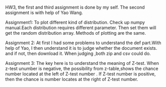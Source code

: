 HW3, the first and third assignment is done by my self. The second assignment is with help of Yao Wang.

Assignment1: To plot different kind of distribution. Check up numpy manual.Each distribution requires different parameter. Then set them will get the random distribution array. Methods of plotting are the same.

Assignment 2: At first I had some problems to understand the def part.With help of Yao, I then understand it is to judge whether the document exists. and if not, then download it. When judging ,both zip and csv could do.

Assignment 3: The key here is to understand the meaning of Z-test. When z-test unumber is negative, the possibility from z-table,shows the chance number located at the left of Z-test number . If Z-test number is positive, then the chance is number locates at the right of Z-test number.
